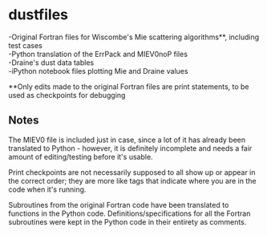 # dustfiles #

-Original Fortran files for Wiscombe's Mie scattering algorithms**, including test cases <br />
-Python translation of the ErrPack and MIEV0noP files <br />
-Draine's dust data tables <br />
-iPython notebook files plotting Mie and Draine values <br />


**Only edits made to the original Fortran files are print statements, to be used as checkpoints for debugging

Notes
-----
The MIEV0 file is included just in case, since a lot of it has already been translated to Python - however, it is definitely incomplete and needs a fair amount of editing/testing before it's usable.

Print checkpoints are not necessarily supposed to all show up or appear in the correct order; they are more like tags that indicate where you are in the code when it's running.

Subroutines from the original Fortran code have been translated to functions in the Python code.
Definitions/specifications for all the Fortran subroutines were kept in the Python code in their entirety as comments.
